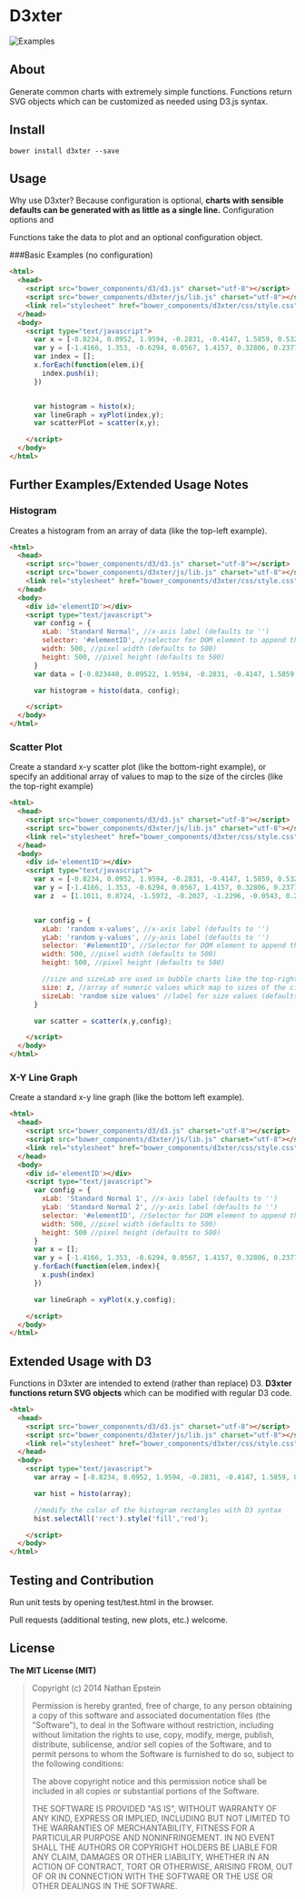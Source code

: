D3xter
======
![Examples](https://raw.githubusercontent.com/NathanEpstein/D3xter/master/examples.png)

## About

Generate common charts with extremely simple functions. Functions return SVG objects which can be customized as needed using D3.js syntax.

## Install

`bower install d3xter --save`

## Usage
Why use D3xter? Because configuration is optional, **charts with sensible defaults can be generated with as little as a single line.** Configuration options and

Functions take the data to plot and an optional configuration object.

###Basic Examples (no configuration)
```html
<html>
  <head>
    <script src="bower_components/d3/d3.js" charset="utf-8"></script>
    <script src="bower_components/d3xter/js/lib.js" charset="utf-8"></script>
    <link rel="stylesheet" href="bower_components/d3xter/css/style.css">
  </head>
  <body>
    <script type="text/javascript">
      var x = [-0.8234, 0.0952, 1.9594, -0.2831, -0.4147, 1.5859, 0.5326, 0.0925, 0.3293, 1.3635, 0.3396, 0.0677, -0.6739, 0.4084, -1.4487, -0.1101, -0.7521, -1.2118, 1.7191, 0.2020, -0.1573, -0.2298, -0.8230, 1.7924, 0.4511];
      var y = [-1.4166, 1.353, -0.6294, 0.0567, 1.4157, 0.32806, 0.2377, -0.2262, -1.0602, -1.8150, 0.1075, -1.3516, 1.0137, 0.0183, -0.5466, 0.6416, -0.6655, 0.6874, -0.4616, -0.2808, 1.3443, -1.0518, -0.1332, -1.0097, 0.3643];
      var index = [];
      x.forEach(function(elem,i){
        index.push(i);
      })


      var histogram = histo(x);
      var lineGraph = xyPlot(index,y);
      var scatterPlot = scatter(x,y);

    </script>
  </body>
</html>
```

## Further Examples/Extended Usage Notes

### Histogram
Creates a histogram from an array of data (like the top-left example).

```html
<html>
  <head>
    <script src="bower_components/d3/d3.js" charset="utf-8"></script>
    <script src="bower_components/d3xter/js/lib.js" charset="utf-8"></script>
    <link rel="stylesheet" href="bower_components/d3xter/css/style.css">
  </head>
  <body>
    <div id='elementID'></div>
    <script type="text/javascript">
      var config = {
        xLab: 'Standard Normal', //x-axis label (defaults to '')
        selector: '#elementID', //selector for DOM element to append the plot to (defaults to < body >)
        width: 500, //pixel width (defaults to 500)
        height: 500, //pixel height (defaults to 500)
      }
      var data = [-0.823440, 0.09522, 1.9594, -0.2831, -0.4147, 1.5859, 1.2537, 0.09257, 0.3293, 1.1635, 0.3396, 0.0677, 0.6739, 0.4084, -1.4487, -0.1101, -0.75217, -1.218, 1.719, 0.2020, -0.15732, -0.2298, -0.8230, 1.7924, 0.4511]; //array of numeric values

      var histogram = histo(data, config);

    </script>
  </body>
</html>
```

### Scatter Plot
Create a standard x-y scatter plot (like the bottom-right example), or specify an additional array of values to map to the size of the circles (like the top-right example)

```html
<html>
  <head>
    <script src="bower_components/d3/d3.js" charset="utf-8"></script>
    <script src="bower_components/d3xter/js/lib.js" charset="utf-8"></script>
    <link rel="stylesheet" href="bower_components/d3xter/css/style.css">
  </head>
  <body>
    <div id='elementID'></div>
    <script type="text/javascript">
      var x = [-0.8234, 0.0952, 1.9594, -0.2831, -0.4147, 1.5859, 0.5326, 0.0925, 0.3293, 1.3635, 0.3396, 0.0677, -0.6739, 0.4084, -1.4487, -0.1101, -0.7521, -1.2118, 1.7191, 0.2020, -0.1573, -0.2298, -0.8230, 1.7924, 0.4511];
      var y = [-1.4166, 1.353, -0.6294, 0.0567, 1.4157, 0.32806, 0.2377, -0.2262, -1.0602, -1.8150, 0.1075, -1.3516, 1.0137, 0.0183, -0.5466, 0.6416, -0.6655, 0.6874, -0.4616, -0.2808, 1.3443, -1.0518, -0.1332, -1.0097, 0.3643];
      var z  = [1.1011, 0.8724, -1.5972, -0.2027, -1.2296, -0.0543, 0.2415, 0.3584, 1.0202, -1.7524, -0.6787, 0.8113, 0.0206, -1.9769, 1.2008, 1.0440, 1.0141, -0.6452, -0.6115, 0.6687, 2.9415, -1.1146, -1.2889, -0.2562, -1.1781];


      var config = {
        xLab: 'random x-values', //x-axis label (defaults to '')
        yLab: 'random y-values', //y-axis label (defaults to '')
        selector: '#elementID', //Selector for DOM element to append the plot to (defaults to < body >)
        width: 500, //pixel width (defaults to 500)
        height: 500, //pixel height (defaults to 500)

        //size and sizeLab are used in bubble charts like the top-right example.
        size: z, //array of numeric values which map to sizes of the circles plotted at the corresponding x-y point (defaults to undefined for a standard scatter)
        sizeLab: 'random size values' //label for size values (defaults to '')
      }

      var scatter = scatter(x,y,config);

    </script>
  </body>
</html>
```

### X-Y Line Graph

Create a standard x-y line graph (like the bottom left example).

```html
<html>
  <head>
    <script src="bower_components/d3/d3.js" charset="utf-8"></script>
    <script src="bower_components/d3xter/js/lib.js" charset="utf-8"></script>
    <link rel="stylesheet" href="bower_components/d3xter/css/style.css">
  </head>
  <body>
    <div id='elementID'></div>
    <script type="text/javascript">
      var config = {
        xLab: 'Standard Normal 1', //x-axis label (defaults to '')
        yLab: 'Standard Normal 2', //y-axis label (defaults to '')
        selector: '#elementID', //Selector for DOM element to append the plot to (defaults to < body >)
        width: 500, //pixel width (defaults to 500)
        height: 500 //pixel height (defaults to 500)
      }
      var x = [];
      var y = [-1.4166, 1.353, -0.6294, 0.0567, 1.4157, 0.32806, 0.2377, -0.2262, -1.0602, -1.8150, 0.1075, -1.3516, 1.0137, 0.0183, -0.5466, 0.6416, -0.6655, 0.6874, -0.4616, -0.2808, 1.3443, -1.0518, -0.1332, -1.0097, 0.3643];
      y.forEach(function(elem,index){
        x.push(index)
      })

      var lineGraph = xyPlot(x,y,config);

    </script>
  </body>
</html>
```

## Extended Usage with D3

Functions in D3xter are intended to extend (rather than replace) D3. **D3xter functions return SVG objects** which can be modified with regular D3 code.

```html
<html>
  <head>
    <script src="bower_components/d3/d3.js" charset="utf-8"></script>
    <script src="bower_components/d3xter/js/lib.js" charset="utf-8"></script>
    <link rel="stylesheet" href="bower_components/d3xter/css/style.css">
  </head>
  <body>
    <script type="text/javascript">
      var array = [-0.8234, 0.0952, 1.9594, -0.2831, -0.4147, 1.5859, 0.5326, 0.0925, 0.3293, 1.3635, 0.3396, 0.0677, -0.6739, 0.4084, -1.4487, -0.1101, -0.7521, -1.2118, 1.7191, 0.2020, -0.1573, -0.2298, -0.8230, 1.7924, 0.4511];

      var hist = histo(array);

      //modify the color of the histogram rectangles with D3 syntax
      hist.selectAll('rect').style('fill','red');

    </script>
  </body>
</html>
```

## Testing and Contribution

Run unit tests by opening test/test.html in the browser.

Pull requests (additional testing, new plots, etc.) welcome.

## License

**The MIT License (MIT)**

> Copyright (c) 2014 Nathan Epstein
>
> Permission is hereby granted, free of charge, to any person obtaining a copy
> of this software and associated documentation files (the "Software"), to deal
> in the Software without restriction, including without limitation the rights
> to use, copy, modify, merge, publish, distribute, sublicense, and/or sell
> copies of the Software, and to permit persons to whom the Software is
> furnished to do so, subject to the following conditions:
>
> The above copyright notice and this permission notice shall be included in
> all copies or substantial portions of the Software.
>
> THE SOFTWARE IS PROVIDED "AS IS", WITHOUT WARRANTY OF ANY KIND, EXPRESS OR
> IMPLIED, INCLUDING BUT NOT LIMITED TO THE WARRANTIES OF MERCHANTABILITY,
> FITNESS FOR A PARTICULAR PURPOSE AND NONINFRINGEMENT. IN NO EVENT SHALL THE
> AUTHORS OR COPYRIGHT HOLDERS BE LIABLE FOR ANY CLAIM, DAMAGES OR OTHER
> LIABILITY, WHETHER IN AN ACTION OF CONTRACT, TORT OR OTHERWISE, ARISING FROM,
> OUT OF OR IN CONNECTION WITH THE SOFTWARE OR THE USE OR OTHER DEALINGS IN
> THE SOFTWARE.







